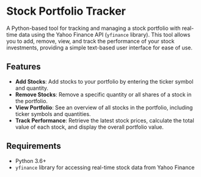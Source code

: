 # Stock Portfolio Tracker

A Python-based tool for tracking and managing a stock portfolio with real-time data using the Yahoo Finance API (`yfinance` library). This tool allows you to add, remove, view, and track the performance of your stock investments, providing a simple text-based user interface for ease of use.

## Features

- **Add Stocks**: Add stocks to your portfolio by entering the ticker symbol and quantity.
- **Remove Stocks**: Remove a specific quantity or all shares of a stock in the portfolio.
- **View Portfolio**: See an overview of all stocks in the portfolio, including ticker symbols and quantities.
- **Track Performance**: Retrieve the latest stock prices, calculate the total value of each stock, and display the overall portfolio value.

## Requirements

- Python 3.6+
- `yfinance` library for accessing real-time stock data from Yahoo Finance

